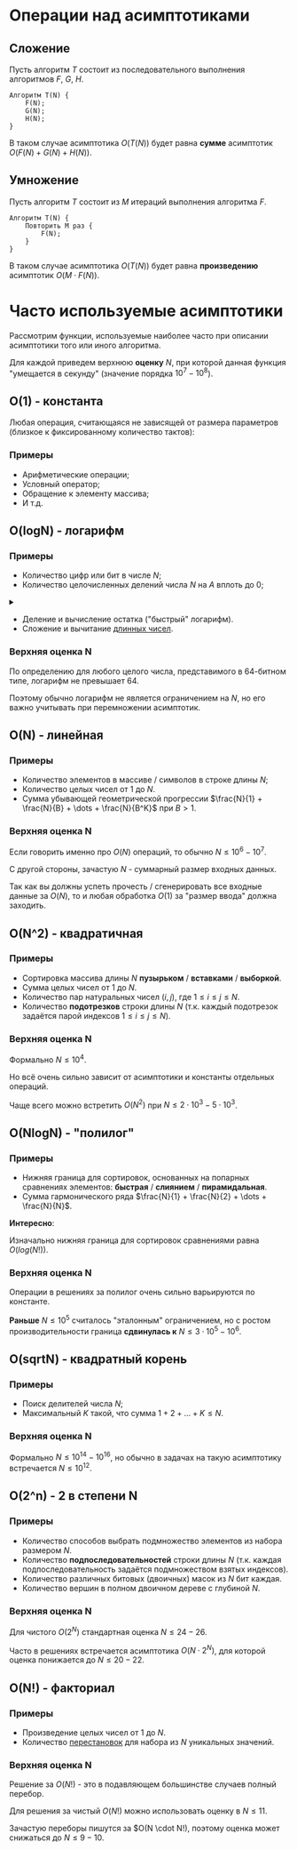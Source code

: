 # Операции над асимптотиками

## Сложение

Пусть алгоритм $T$ состоит из последовательного выполнения алгоритмов $F$, $G$, $H$. 

	Алгоритм T(N) {
		F(N);
		G(N);
		H(N);
	}

В таком случае асимптотика $O(T(N))$ будет равна **сумме** асимптотик $O(F(N) + G(N) + H(N))$.

## Умножение

Пусть алгоритм $T$ состоит из $M$ итераций выполнения алгоритма $F$.

 	Алгоритм T(N) {
		Повторить M раз {
			F(N);
		}
  	}

В таком случае асимптотика $O(T(N))$ будет равна **произведению** асимптотик $O(M \cdot F(N))$.

# Часто используемые асимптотики

Рассмотрим функции, используемые наиболее часто при описании асимптотики того или иного алгоритма.

Для каждой приведем верхнюю **оценку** $N$, при которой данная функция "умещается в секунду" (значение порядка $10^7 - 10^8$).

## O(1) - константа

Любая операция, считающаяся не зависящей от размера параметров (близкое к фиксированному количество тактов):

### Примеры

- Арифметические операции;
- Условный оператор;
- Обращение к элементу массива;
- И т.д.

## O(logN) - логарифм

### Примеры

- Количество цифр или бит в числе $N$;
- Количество целочисленных делений числа $N$ на $A$ вплоть до $0$;

<details> <summary> </summary>

div - целочисленное деление.
  
	Алгоритм F(N, A) {
		Пока (N > 0) {
			N = N div A;
		}
	}

</details>

- Деление и вычисление остатка ("быстрый" логарифм).
- Сложение и вычитание [длинных чисел](https://ru.wikipedia.org/wiki/Длинная_арифметика).

### Верхняя оценка N

По определению для любого целого числа, представимого в $64$-битном типе, логарифм не превышает $64$.

Поэтому обычно логарифм не является ограничением на $N$, но его важно учитывать при перемножении асимптотик.

## O(N) - линейная

### Примеры

- Количество элементов в массиве / символов в строке длины $N$;
- Количество целых чисел от $1$ до $N$.
- Сумма убывающей геометрической прогрессии $\frac{N}{1} + \frac{N}{B} + \dots + \frac{N}{B^K}$ при $B > 1$.

### Верхняя оценка N

Если говорить именно про $O(N)$ операций, то обычно $N \le 10^6 - 10^7$.

С другой стороны, зачастую $N$ - суммарный размер входных данных.

Так как вы должны успеть прочесть / сгенерировать все входные данные за $O(N)$, то и любая обработка $O(1)$ за "размер ввода" должна заходить.

## O(N^2) - квадратичная

### Примеры

- Сортировка массива длины $N$ **пузырьком** / **вставками** / **выборкой**.
- Сумма целых чисел от $1$ до $N$.
- Количество пар натуральных чисел $(i, j)$, где $1 \le i \le j \le N$.
- Количество **подотрезков** строки длины $N$ (т.к. каждый подотрезок задаётся парой индексов $1 \le i \le j \le N$).

### Верхняя оценка N

Формально $N \le 10^4$.

Но всё очень сильно зависит от асимптотики и константы отдельных операций.

Чаще всего можно встретить $O(N^2)$ при $N \le 2 \cdot 10^3 - 5 \cdot 10^3$.

## O(NlogN) - "полилог"

### Примеры

- Нижняя граница для сортировок, основанных на попарных сравнениях элементов: **быстрая** / **слиянием** / **пирамидальная**.
- Сумма гармонического ряда $\frac{N}{1} + \frac{N}{2} + \dots + \frac{N}{N}$.

**Интересно**:

Изначально нижняя граница для сортировок сравнениями равна $O(log{(N!)})$.

### Верхняя оценка N

Операции в решениях за полилог очень сильно варьируются по константе.

**Раньше** $N \le 10^5$ считалось "эталонным" ограничением, но с ростом производительности граница **сдвинулась к** $N \le 3 \cdot 10^5 - 10^6$.

## O(sqrtN) - квадратный корень

### Примеры

- Поиск делителей числа $N$;
- Максимальный $K$ такой, что сумма $1 + 2 + \dots + K \le N$.

### Верхняя оценка N

Формально $N \le 10^{14} - 10^{16}$, но обычно в задачах на такую асимптотику встречается $N \le 10^{12}$.

## O(2^n) - 2 в степени N

### Примеры

- Количество способов выбрать подмножество элементов из набора размером $N$.
- Количество **подпоследовательностей** строки длины $N$ (т.к. каждая подпоследовательность задаётся подмножеством взятых индексов).
- Количество различных битовых (двоичных) масок из $N$ бит каждая.
- Количество вершин в полном двоичном дереве с глубиной $N$.

### Верхняя оценка N

Для чистого $O(2^N)$ стандартная оценка $N \le 24 - 26$.

Часто в решениях встречается асимптотика $O(N \cdot 2^N)$, для которой оценка понижается до $N \le 20 - 22$.

## O(N!) - факториал

### Примеры

- Произведение целых чисел от $1$ до $N$.
- Количество [перестановок](https://ru.wikipedia.org/wiki/Перестановка) для набора из $N$ уникальных значений.

### Верхняя оценка N

Решение за $O(N!)$ - это в подавляющем большинстве случаев полный перебор.

Для решения за чистый $O(N!)$ можно использовать оценку в $N \le 11$.

Зачастую переборы пишутся за $O(N \cdot N!), поэтому оценка может снижаться до $N \le 9 - 10$.
